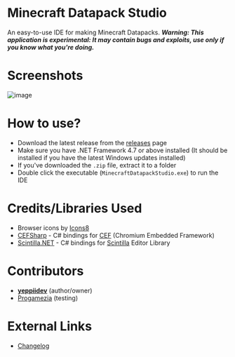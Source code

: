# Minecraft Datapack Studio
 An easy-to-use IDE for making Minecraft Datapacks.
 **_Warning: This application is experimental: It may contain bugs and exploits, use only if you know what you're doing._**
 
# Screenshots
![image](https://user-images.githubusercontent.com/52355164/133300016-a4259f73-8ba7-4288-afc8-3abf43c05b2c.png)

# How to use?
- Download the latest release from the [releases](https://github.com/yeppiidev/MinecraftDatapackStudio/releases) page
- Make sure you have .NET Framework 4.7 or above installed (It should be installed if you have the latest Windows updates installed)
- If you've downloaded the `.zip` file, extract it to a folder
- Double click the executable (`MinecraftDatapackStudio.exe`) to run the IDE

# Credits/Libraries Used
- Browser icons by [Icons8](https://icons8.com)
- [CEFSharp](https://cefsharp.github.io/) - C# bindings for [CEF](https://bitbucket.org/chromiumembedded/cef/src/master/) (Chromium Embedded Framework)
- [Scintilla.NET](https://github.com/jacobslusser/ScintillaNET/) - C# bindings for [Scintilla](https://www.scintilla.org) Editor Library

# Contributors
- **[yeppiidev](https://github.com/yeppiidev)** (author/owner)
- [Progamezia](https://github.com/Aagney-github) (testing)

# External Links
- [Changelog](https://yeppiidev.github.io/MinecraftDatapackStudio/CHANGELOG.html)
